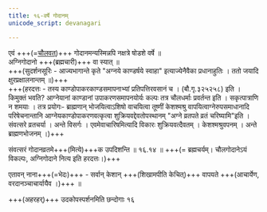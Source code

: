 ```yaml
---
title: १६-वर्षे गोदानम्
unicode_script: devanagari

---
```


एवं +++(=[चौलवत्](chaulam/))+++ गोदानमन्यस्मिन्नपि नक्षत्रे षोडशे वर्षे ॥  
अग्निगोदानो +++(ब्रह्मचारी)+++ वा स्यात् ॥  
+++(सुदर्शनसूरिः - आज्यभागान्ते कृते "अग्नये काण्डर्षये स्वाहा" इत्याज्येनैवैका प्रधानाहुतिः । ततो जयादि क्षुरप्रक्षालनान्तम् ॥)+++  
+++(हरदत्तः - तस्य काण्डोपाकरकाण्डसमापनाभ्यां प्रतिपत्तिरवसानं च । (बौ.गृ.३२५२५८) इति । किमुक्तं भवति? आग्नेयानां काण्डानां उपाकरणसमापनयोर्यः कल्पः तत्र चौलधर्माः प्रवर्तन्त इति । सकृत्पात्राणि न शमयाः । तत्र प्रयोगः- ब्राह्मणान् भोजयित्वाऽशिषो वाचयित्वा तूष्णीं केशश्मश्रु वापयित्वाग्नेरुपसमाधानादि परिषेचनान्तानि आग्नेयकाण्डोपाकरणवत्कृत्वा शुक्रियवद्देवतोपस्थानम् "अग्ने व्रतपते व्रतं चरिष्यामि"इति । संवत्सरे व्रतचर्या । अन्ते विसर्गः । एवमेवाचारिषमित्यादि विकारः शुक्रियवत्दैवतम् । केशश्मश्रुवपनम् । अन्ते ब्राह्मणभोजनम् ।)+++  

संवत्सरं गोदानव्रतमे+++(मित्ये)+++क उपदिशन्ति ॥ १६.१४ ॥ +++(= ब्रह्मचर्यम्। चौलगोदानेऽयं विकल्पः, अग्निगोदाने नित्य इति हरदत्तः।)+++

एतावन् नाना+++(=भेदः)+++ - सर्वान् केशान् +++(शिखामपीति केचित्)+++ वापयते +++(आचार्येण, वरदानञ्चाचार्यायैव ।)+++ ॥ 

+++(अहरहर्)+++ उदकोपस्पर्शनमिति छन्दोगाः १६